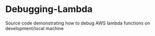 # Debugging-Lambda
Source code demonstrating how to debug AWS lambda functions on development/local machine
